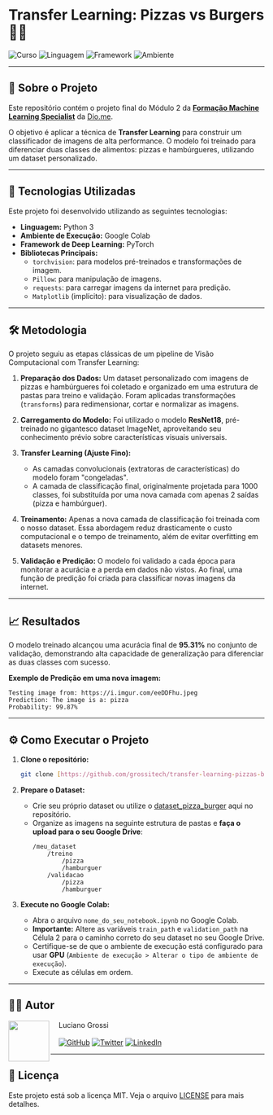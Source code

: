 # Transfer Learning: Pizzas vs Burgers 🍕🍔

![Curso](https://img.shields.io/badge/Curso-Forma%C3%A7%C3%A3o%20Machine%20Learning%20Specialist-blue)
![Linguagem](https://img.shields.io/badge/Linguagem-Python-yellow.svg)
![Framework](https://img.shields.io/badge/Framework-PyTorch-orange.svg)
![Ambiente](https://img.shields.io/badge/Ambiente-Google%20Colab-lightgrey.svg)

---

## 📖 Sobre o Projeto

Este repositório contém o projeto final do Módulo 2 da **[Formação Machine Learning Specialist](https://www.dio.me/curso-machine-learning)** da [Dio.me](https://www.dio.me/).

O objetivo é aplicar a técnica de **Transfer Learning** para construir um classificador de imagens de alta performance. O modelo foi treinado para diferenciar duas classes de alimentos: pizzas e hambúrgueres, utilizando um dataset personalizado.

---

## 🚀 Tecnologias Utilizadas

Este projeto foi desenvolvido utilizando as seguintes tecnologias:

* **Linguagem:** Python 3
* **Ambiente de Execução:** Google Colab
* **Framework de Deep Learning:** PyTorch
* **Bibliotecas Principais:**
    * `torchvision`: para modelos pré-treinados e transformações de imagem.
    * `Pillow`: para manipulação de imagens.
    * `requests`: para carregar imagens da internet para predição.
    * `Matplotlib` (implícito): para visualização de dados.

---

## 🛠️ Metodologia

O projeto seguiu as etapas clássicas de um pipeline de Visão Computacional com Transfer Learning:

1.  **Preparação dos Dados:** Um dataset personalizado com imagens de pizzas e hambúrgueres foi coletado e organizado em uma estrutura de pastas para treino e validação. Foram aplicadas transformações (`transforms`) para redimensionar, cortar e normalizar as imagens.

2.  **Carregamento do Modelo:** Foi utilizado o modelo **ResNet18**, pré-treinado no gigantesco dataset ImageNet, aproveitando seu conhecimento prévio sobre características visuais universais.

3.  **Transfer Learning (Ajuste Fino):**
    * As camadas convolucionais (extratoras de características) do modelo foram "congeladas".
    * A camada de classificação final, originalmente projetada para 1000 classes, foi substituída por uma nova camada com apenas 2 saídas (pizza e hambúrguer).

4.  **Treinamento:** Apenas a nova camada de classificação foi treinada com o nosso dataset. Essa abordagem reduz drasticamente o custo computacional e o tempo de treinamento, além de evitar overfitting em datasets menores.

5.  **Validação e Predição:** O modelo foi validado a cada época para monitorar a acurácia e a perda em dados não vistos. Ao final, uma função de predição foi criada para classificar novas imagens da internet.

---

## 📈 Resultados

O modelo treinado alcançou uma acurácia final de **95.31%** no conjunto de validação, demonstrando alta capacidade de generalização para diferenciar as duas classes com sucesso.

**Exemplo de Predição em uma nova imagem:**

`Testing image from: https://i.imgur.com/eeDDFhu.jpeg`<BR>
`Prediction: The image is a: pizza`<BR>
`Probability: 99.87%`

---

## ⚙️ Como Executar o Projeto

1.  **Clone o repositório:**
    ```bash
    git clone [https://github.com/grossitech/transfer-learning-pizzas-burgers.git](https://github.com/grossitech/transfer-learning-pizzas-burgers.git)
    ```

2.  **Prepare o Dataset:**
    * Crie seu próprio dataset ou utilize o [dataset_pizza_burger](./dataset_pizza_burger) aqui no repositório.
    * Organize as imagens na seguinte estrutura de pastas e **faça o upload para o seu Google Drive**:
        ```
        /meu_dataset
            /treino
                /pizza
                /hamburguer
            /validacao
                /pizza
                /hamburguer
        ```

3.  **Execute no Google Colab:**
    * Abra o arquivo `nome_do_seu_notebook.ipynb` no Google Colab.
    * **Importante:** Altere as variáveis `train_path` e `validation_path` na Célula 2 para o caminho correto do seu dataset no seu Google Drive.
    * Certifique-se de que o ambiente de execução está configurado para usar **GPU** (`Ambiente de execução > Alterar o tipo de ambiente de execução`).
    * Execute as células em ordem.

---

## 👨‍💻 Autor

<img 
  align=left 
  margin=10 
  width=80 
  src="https://avatars.githubusercontent.com/u/188269406"
/>
<p>&nbsp&nbsp&nbsp&nbspLuciano Grossi<br/><br/>
    &nbsp&nbsp&nbsp
    <a href="https://github.com/grossitech"><img src="https://img.shields.io/badge/GitHub-181717?style=for-the-badge&logo=github&logoColor=white" alt="GitHub"></a>
    <a href="https://twitter.com/lucianogrossi"><img src="https://img.shields.io/badge/Twitter-1DA1F2?style=for-the-badge&logo=twitter&logoColor=white" alt="Twitter"></a>
    <a href="https://www.linkedin.com/in/lucianogrossi"><img src="https://img.shields.io/badge/LinkedIn-0077B5?style=for-the-badge&logo=linkedin&logoColor=white" alt="LinkedIn"></a>
</p>

---

## 📜 Licença

Este projeto está sob a licença MIT. Veja o arquivo [LICENSE](LICENSE) para mais detalhes.